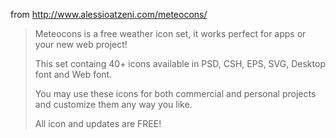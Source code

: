 from http://www.alessioatzeni.com/meteocons/

> Meteocons is a free weather icon set, it works perfect for apps or your new
> web project!
> 
> This set containg 40+ icons available in PSD, CSH, EPS, SVG, Desktop font and
> Web font.
>
> You may use these icons for both commercial and personal projects and
> customize them any way you like.
>
> All icon and updates are FREE!
